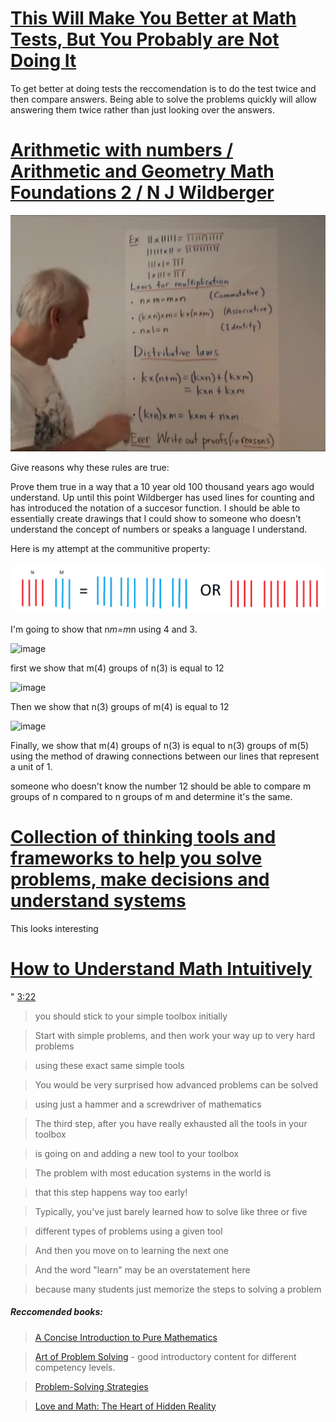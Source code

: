 # [This Will Make You Better at Math Tests, But You Probably are Not Doing It ](https://www.youtube.com/watch?v=BqWqzvnbnjU)

To get better at doing tests the reccomendation is to do the test twice and then compare answers. Being able to solve the problems quickly will allow answering them twice rather than just looking over the answers. 

# [Arithmetic with numbers / Arithmetic and Geometry Math Foundations 2 / N J Wildberger](https://www.youtube.com/watch?v=-96tlu_sShM)

![laws](/images/laws.png)

Give reasons why these rules are true:

Prove them true in a way that a 10 year old 100 thousand years ago would understand. Up until this point Wildberger has used lines for counting and has introduced the notation of a succesor function. I should be able to essentially create drawings that I could show to someone who doesn't understand the concept of numbers or speaks a language I understand. 


Here is my attempt at the communitive property:

![communitive property](/images/mn1.png)

I'm going to show that n*m=m*n using 4 and 3. 

![image](https://user-images.githubusercontent.com/3372510/199538300-49cbd4e3-cb3b-4d59-9799-c8344de7e847.png)

first we show that m(4) groups of n(3) is equal to 12

![image](https://user-images.githubusercontent.com/3372510/199538779-be798c58-348f-4291-80e3-eab02b616bc9.png)

Then we show that n(3) groups of m(4) is equal to 12

![image](https://user-images.githubusercontent.com/3372510/199538966-f678161e-e76b-44ec-a016-6db28cdb9da4.png)

Finally, we show that m(4) groups of n(3) is equal to n(3) groups of m(5) using the method of drawing connections between our lines that represent a unit of 1. 

someone who doesn't know the number 12 should be able to compare m groups of n compared to n groups of m and determine it's the same. 

# [Collection of thinking tools and frameworks to help you solve problems, make decisions and understand systems](https://untools.co/)

This looks interesting

# [How to Understand Math Intuitively](https://www.youtube.com/watch?v=glZLHLLalv0)

"
[3:22](https://youtu.be/glZLHLLalv0?t=202)
> you should stick to your simple toolbox initially

> Start with simple problems, and then  work your way up to very hard problems

> using these exact same simple tools

> You would be very surprised how  advanced problems can be solved

> using just a hammer and a  screwdriver of mathematics

> The third step, after you have really  exhausted all the tools in your toolbox

> is going on and adding a new tool to your toolbox

> The problem with most education  systems in the world is

> that this step happens way too early!

> Typically, you've just barely learned  how to solve like three or five

> different types of problems using a given tool

> And then you move on to learning the next one

> And the word "learn" may be an overstatement here

> because many students just memorize  the steps to solving a problem

##### Reccomended books: 




> [A Concise Introduction to Pure Mathematics](https://www.amazon.com/Concise-Introduction-Mathematics-Third-Chapman/dp/1439835985)

> [Art of Problem Solving](https://artofproblemsolving.com/store) - good introductory content for different competency levels. 
 
> [Problem-Solving Strategies ](https://www.amazon.com/Problem-Solving-Strategies-Problem-Books-Mathematics/dp/0387982191)

> [Love and Math: The Heart of Hidden Reality](https://www.amazon.com/Love-Math-Heart-Hidden-Reality/dp/0465050743)
